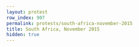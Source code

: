 ```yaml
---
layout: protest
row_index: 907
permalink: protests/south-africa-november-2015
title: South Africa, November 2015
hidden: true
---
```

